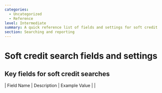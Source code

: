 ```yaml
---
categories:
  - Uncategorized
  - Reference
level: Intermediate
summary: A quick reference list of fields and settings for soft credit searches in CiviCRM.
section: Searching and reporting
---
```


# Soft credit search fields and settings

## Key fields for soft credit searches

| Field Name                  | Description                                      | Example Value           |
|
